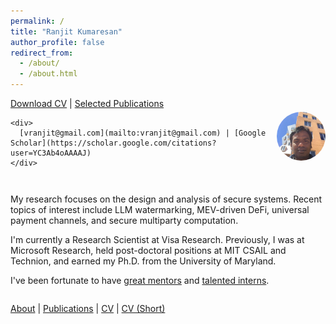 ```yaml
---
permalink: /
title: "Ranjit Kumaresan"
author_profile: false
redirect_from: 
  - /about/
  - /about.html
---
```


<div style="display: flex; align-items: center; justify-content: space-between; margin-bottom: 2em;">
  <div>
    <div style="margin-bottom: 1em;">
      <a href="/files/ranjit_kumaresan_cv.pdf" class="btn btn--primary">Download CV</a> | 
      <a href="/publications/" class="btn btn--primary">Selected Publications</a>
    </div>
    
    <div>
      [vranjit@gmail.com](mailto:vranjit@gmail.com) | [Google Scholar](https://scholar.google.com/citations?user=YC3Ab4oAAAAJ)
    </div>
  </div>
  <div>
    <img src="/images/profile.jpg" width="160" style="border-radius: 50%;">
  </div>
</div>

My research focuses on the design and analysis of secure systems. Recent topics of interest include LLM watermarking, MEV-driven DeFi, universal payment channels, and secure multiparty computation.

I'm currently a Research Scientist at Visa Research. Previously, I was at Microsoft Research, held post-doctoral positions at MIT CSAIL and Technion, and earned my Ph.D. from the University of Maryland.

I've been fortunate to have [great mentors](/people/#mentors) and [talented interns](/people/#interns).


<div style="margin-top: 2em;">
  <a href="/about/">About</a> |
  <a href="/publications/">Publications</a> |
  <a href="/files/ranjit_kumaresan_cv.pdf">CV</a> |
  <a href="/files/ranjit_kumaresan_cv_short.pdf">CV (Short)</a>
</div>